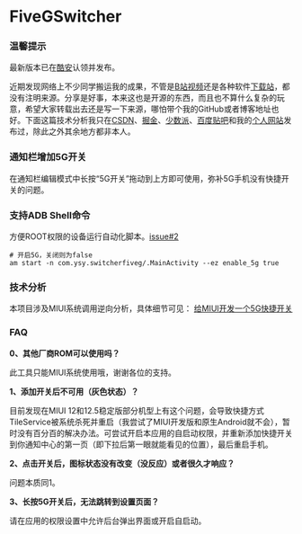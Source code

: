 # FiveGSwitcher

### 温馨提示

最新版本已在[酷安](https://www.coolapk.com/apk/280295)认领并发布。

近期发现网络上不少同学搬运我的成果，不管是[B站视频](https://www.bilibili.com/video/BV1mX4y1M77n)还是各种软件[下载站](https://www.baidu.com/link?url=kMfjWYWVzYz-IQbSMcRJp_6X0siaOPVatyqIx8WQNnxtmF-lvm9vZZwy4O0YxIhoNgl1pNa2PXzFrljuSb0P7K&wd=&eqid=acbc6524000172a6000000026059c566)，都没有注明来源。分享是好事，本来这也是开源的东西，而且也不算什么复杂的玩意，希望大家转载出去还是写一下来源，哪怕带个我的GitHub或者博客地址也好。下面这篇技术分析我只在[CSDN](https://blog.csdn.net/ysy950803)、[掘金](https://juejin.cn/post/6860735856861773832)、[少数派](https://sspai.com/post/62394)、[百度贴吧](https://tieba.baidu.com/p/6751513821)和我的[个人网站](https://blog.ysy950803.top/2020/08/13/%E7%BB%99MIUI%E5%BC%80%E5%8F%91%E4%B8%80%E4%B8%AA5G%E5%BF%AB%E6%8D%B7%E5%BC%80%E5%85%B3/)发布过，除此之外其余地方都非本人。

### 通知栏增加5G开关

在通知栏编辑模式中长按“5G开关”拖动到上方即可使用，弥补5G手机没有快捷开关的问题。

### 支持ADB Shell命令

方便ROOT权限的设备运行自动化脚本。[issue#2](https://github.com/ysy950803/FiveGSwitcher/issues/2)

```shell
# 开启5G，关闭则为false
am start -n com.ysy.switcherfiveg/.MainActivity --ez enable_5g true
```

### 技术分析

本项目涉及MIUI系统调用逆向分析，具体细节可见：
[给MIUI开发一个5G快捷开关](https://blog.csdn.net/ysy950803/article/details/107975344)

### FAQ

**0、其他厂商ROM可以使用吗？**

此工具只能MIUI系统使用哦，谢谢各位的支持。

**1、添加开关后不可用（灰色状态）？**

目前发现在MIUI 12和12.5稳定版部分机型上有这个问题，会导致快捷方式TileService被系统杀死并重启（我尝试了MIUI开发版和原生Android就不会），暂时没有百分百的解决办法。可尝试开启本应用的自启动权限，并重新添加快捷开关到你通知中心的第一页（即下拉后第一眼就能看见的位置），最后重启手机。

**2、点击开关后，图标状态没有改变（没反应）或者很久才响应？**

问题本质同1。

**3、长按5G开关后，无法跳转到设置页面？**

请在应用的权限设置中允许后台弹出界面或开启自启动。
